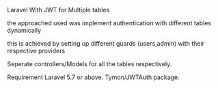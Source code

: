 Laravel With JWT for Multiple tables

the approached used was implement authentication with different tables dynamically

this is achieved by setting up different guards (users,admin) with their respective providers

Seperate controllers/Models for all the tables respectively.

Requirement
Laravel 5.7 or above.
Tymon/JWTAuth package.
